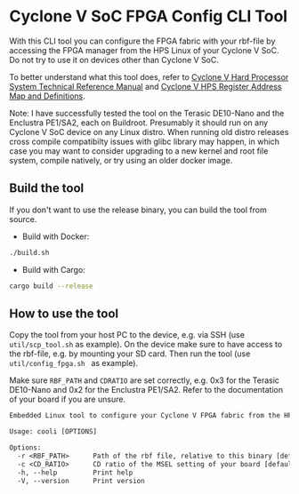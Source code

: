 # Cyclone V SoC FPGA Config CLI Tool

With this CLI tool you can configure the FPGA fabric with your rbf-file by 
accessing the FPGA manager from the HPS Linux of your Cyclone V SoC. Do not try to 
use it on devices other than Cyclone V SoC.

To better understand what this tool does, refer to 
[Cyclone V Hard Processor System Technical Reference Manual](https://www.intel.com/content/www/us/en/docs/programmable/683126/21-2/hard-processor-system-technical-reference.html)
and 
[Cyclone V HPS Register Address Map and Definitions](https://www.intel.com/content/www/us/en/programmable/hps/cyclone-v/hps.html#sfo1410067808053.html#sfo1410067808053).

Note: I have successfully tested the tool on the Terasic DE10-Nano and the 
Enclustra PE1/SA2, each on Buildroot. Presumably it should run on any 
Cyclone V SoC device on any Linux distro. When running old distro releases 
cross compile compatibilty issues with glibc library may happen, in which 
case you may want to consider upgrading to a new kernel and root file system, 
compile natively, or try using an older docker image.

## Build the tool

If you don't want to use the release binary, you can build the tool from source.

- Build with Docker:

```bash
./build.sh
```

- Build with Cargo:

```bash
cargo build --release
```

## How to use the tool

Copy the tool from your host PC to the device, e.g. via SSH (use 
`util/scp_tool.sh` as example). On the device make sure to have access to the 
rbf-file, e.g. by mounting your SD card. Then run the tool (use 
`util/config_fpga.sh ` as example).

Make sure `RBF_PATH` and `CDRATIO` are set correctly, 
e.g. 0x3 for the Terasic DE10-Nano and 0x2 for the Enclustra PE1/SA2. Refer to 
the documentation of your board if you are unsure.

```txt
Embedded Linux tool to configure your Cyclone V FPGA fabric from the HPS

Usage: cooli [OPTIONS]

Options:
  -r <RBF_PATH>      Path of the rbf file, relative to this binary [default: sdcard/fpga.rbf]
  -c <CD_RATIO>      CD ratio of the MSEL setting of your board [default: 8] [possible values: 1, 2, 4, 8]
  -h, --help         Print help
  -V, --version      Print version
```

